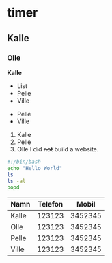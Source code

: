 # timer
## Kalle
### Olle
**Kalle**
* List
* Pelle
* Ville
- Pelle
- Ville

1. Kalle
2. Pelle
3. Olle
I did ~~not~~ build a website.

```bash
#!/bin/bash
echo "Hello World"
ls
ls -al
popd
```
| Namn | Telefon | Mobil |
| --- | --- | --- |
| Kalle | 123123 | 3452345 |
| Olle | 123123 | 3452345 |
| Pelle | 123123 | 3452345 |
| Ville | 123123 | 3452345 |
